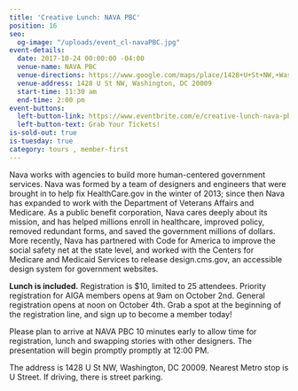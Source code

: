 ```yaml
---
title: 'Creative Lunch: NAVA PBC'
position: 16
seo:
  og-image: "/uploads/event_cl-navaPBC.jpg"
event-details:
  date: 2017-10-24 00:00:00 -04:00
  venue-name: NAVA PBC
  venue-directions: https://www.google.com/maps/place/1428+U+St+NW,+Washington,+DC+20009/@38.9167108,-77.0353563,17z/data=!3m1!4b1!4m5!3m4!1s0x89b7b7e7f9a07a85:0xabdf02f4fd861fc3!8m2!3d38.9167108!4d-77.0331676
  venue-address: 1428 U St NW, Washington, DC 20009
  start-time: 11:30 am
  end-time: 2:00 pm
event-buttons:
  left-button-link: https://www.eventbrite.com/e/creative-lunch-nava-pbc-tickets-38431959024
  left-button-text: Grab Your Tickets!
is-sold-out: true
is-tuesday: true
category: tours , member-first
---
```


Nava works with agencies to build more human-centered government services. Nava was formed by a team of designers and engineers that were brought in to help fix HealthCare.gov in the winter of 2013; since then Nava has expanded to work with the Department of Veterans Affairs and Medicare. As a public benefit corporation, Nava cares deeply about its mission, and has helped millions enroll in healthcare, improved policy, removed redundant forms, and saved the government millions of dollars. More recently, Nava has partnered with Code for America to improve the social safety net at the state level, and worked with the Centers for Medicare and Medicaid Services to release design.cms.gov, an accessible design system for government websites.

**Lunch is included.** Registration is $10, limited to 25 attendees. Priority registration for AIGA members opens at 9am on October 2nd. General registration opens at noon on October 4th. Grab a spot at the beginning of the registration line, and sign up to become a member today!

Please plan to arrive at NAVA PBC 10 minutes early to allow time for registration, lunch and swapping stories with other designers. The presentation will begin promptly promptly at 12:00 PM.

The address is 1428 U St NW, Washington, DC 20009. Nearest Metro stop is U Street. If driving, there is street parking.